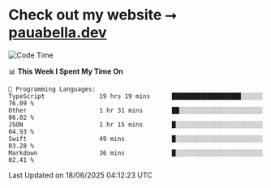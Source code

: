 # Check out my website ⭢ [pauabella.dev](https://pauabella.dev)

<!--START_SECTION:waka-->
![Code Time](http://img.shields.io/badge/Code%20Time-4%2C542%20hrs%2052%20mins-blue)

📊 **This Week I Spent My Time On** 

```text
💬 Programming Languages: 
TypeScript               19 hrs 19 mins      ███████████████████░░░░░░   76.09 % 
Other                    1 hr 31 mins        ██░░░░░░░░░░░░░░░░░░░░░░░   06.02 % 
JSON                     1 hr 15 mins        █░░░░░░░░░░░░░░░░░░░░░░░░   04.93 % 
Swift                    49 mins             █░░░░░░░░░░░░░░░░░░░░░░░░   03.28 % 
Markdown                 36 mins             █░░░░░░░░░░░░░░░░░░░░░░░░   02.41 % 
```


 Last Updated on 18/06/2025 04:12:23 UTC
<!--END_SECTION:waka-->
